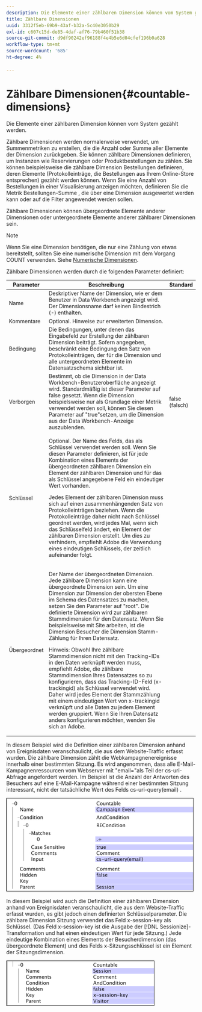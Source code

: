 ```yaml
---
description: Die Elemente einer zählbaren Dimension können vom System gezählt werden.
title: Zählbare Dimensionen
uuid: 3312f5eb-69b9-43af-b32a-5c40e3050b29
exl-id: c607c15d-de85-4daf-af76-79b460f51b38
source-git-commit: d9df90242ef96188f4e4b5e6d04cfef196b0a628
workflow-type: tm+mt
source-wordcount: '685'
ht-degree: 4%

---
```


# Zählbare Dimensionen{#countable-dimensions}

Die Elemente einer zählbaren Dimension können vom System gezählt werden.

Zählbare Dimensionen werden normalerweise verwendet, um Summenmetriken zu erstellen, die die Anzahl oder Summe aller Elemente der Dimension zurückgeben. Sie können zählbare Dimensionen definieren, um Instanzen wie Reservierungen oder Produktbestellungen zu zählen. Sie können beispielsweise die zählbare Dimension Bestellungen definieren, deren Elemente (Protokolleinträge, die Bestellungen aus Ihrem Online-Store entsprechen) gezählt werden können. Wenn Sie eine Anzahl von Bestellungen in einer Visualisierung anzeigen möchten, definieren Sie die Metrik Bestellungen-Summe , die über eine Dimension ausgewertet werden kann oder auf die Filter angewendet werden sollen.

Zählbare Dimensionen können übergeordnete Elemente anderer Dimensionen oder untergeordnete Elemente anderer zählbarer Dimensionen sein.

>[!NOTE]
>
>Wenn Sie eine Dimension benötigen, die nur eine Zählung von etwas bereitstellt, sollten Sie eine numerische Dimension mit dem Vorgang COUNT verwenden. Siehe [Numerische Dimensionen](../../../../home/c-dataset-const-proc/c-ex-dim/c-types-ex-dim/c-num-dim.md#concept-8513b9afaff447c8b334410b565b91ed).

Zählbare Dimensionen werden durch die folgenden Parameter definiert:

<table id="table_9F3F093F5B074EA68CA4DCE731161F6C"> 
 <thead> 
  <tr> 
   <th colname="col1" class="entry"> Parameter </th> 
   <th colname="col2" class="entry"> Beschreibung </th> 
   <th colname="col3" class="entry"> Standard </th> 
  </tr> 
 </thead>
 <tbody> 
  <tr> 
   <td colname="col1"> Name </td> 
   <td colname="col2"> Deskriptiver Name der Dimension, wie er dem Benutzer in Data Workbench angezeigt wird. Der Dimensionsname darf keinen Bindestrich (-) enthalten. </td> 
   <td colname="col3"> </td> 
  </tr> 
  <tr> 
   <td colname="col1"> Kommentare </td> 
   <td colname="col2"> Optional. Hinweise zur erweiterten Dimension. </td> 
   <td colname="col3"> </td> 
  </tr> 
  <tr> 
   <td colname="col1"> Bedingung </td> 
   <td colname="col2"> Die Bedingungen, unter denen das Eingabefeld zur Erstellung der zählbaren Dimension beiträgt. Sofern angegeben, beschränkt eine Bedingung den Satz von Protokolleinträgen, der für die Dimension und alle untergeordneten Elemente im Datensatzschema sichtbar ist. </td> 
   <td colname="col3"> </td> 
  </tr> 
  <tr> 
   <td colname="col1"> Verborgen </td> 
   <td colname="col2"> Bestimmt, ob die Dimension in der Data Workbench-Benutzeroberfläche angezeigt wird. Standardmäßig ist dieser Parameter auf false gesetzt. Wenn die Dimension beispielsweise nur als Grundlage einer Metrik verwendet werden soll, können Sie diesen Parameter auf "true"setzen, um die Dimension aus der Data Workbench-Anzeige auszublenden. </td> 
   <td colname="col3"> false (falsch) </td> 
  </tr> 
  <tr> 
   <td colname="col1"> Schlüssel </td> 
   <td colname="col2"> <p>Optional. Der Name des Felds, das als Schlüssel verwendet werden soll. Wenn Sie diesen Parameter definieren, ist für jede Kombination eines Elements der übergeordneten zählbaren Dimension ein Element der zählbaren Dimension und für das als Schlüssel angegebene Feld ein eindeutiger Wert vorhanden. </p> <p> Jedes Element der zählbaren Dimension muss sich auf einen zusammenhängenden Satz von Protokolleinträgen beziehen. Wenn die Protokolleinträge daher nicht nach Schlüssel geordnet werden, wird jedes Mal, wenn sich das Schlüsselfeld ändert, ein Element der zählbaren Dimension erstellt. Um dies zu verhindern, empfiehlt Adobe die Verwendung eines eindeutigen Schlüssels, der zeitlich aufeinander folgt. </p> </td> 
   <td colname="col3"> </td> 
  </tr> 
  <tr> 
   <td colname="col1"> Übergeordnet </td> 
   <td colname="col2"> <p>Der Name der übergeordneten Dimension. Jede zählbare Dimension kann eine übergeordnete Dimension sein. Um eine Dimension zur Dimension der obersten Ebene im Schema des Datensatzes zu machen, setzen Sie den Parameter auf "root". Die definierte Dimension wird zur zählbaren Stammdimension für den Datensatz. Wenn Sie beispielsweise mit Site arbeiten, ist die Dimension Besucher die Dimension Stamm-Zählung für Ihren Datensatz. </p> <p> <p>Hinweis:  Obwohl Ihre zählbare Stammdimension nicht mit den Tracking-IDs in den Daten verknüpft werden muss, empfiehlt Adobe, die zählbare Stammdimension Ihres Datensatzes so zu konfigurieren, dass das Tracking-ID-Feld (x-trackingid) als Schlüssel verwendet wird. Daher wird jedes Element der Stammzählung mit einem eindeutigen Wert von x-trackingid verknüpft und alle Daten zu jedem Element werden gruppiert. Wenn Sie Ihren Datensatz anders konfigurieren möchten, wenden Sie sich an Adobe. </p> </p> </td> 
   <td colname="col3"> </td> 
  </tr> 
 </tbody> 
</table>

In diesem Beispiel wird die Definition einer zählbaren Dimension anhand von Ereignisdaten veranschaulicht, die aus dem Website-Traffic erfasst wurden. Die zählbare Dimension zählt die Webkampagnenereignisse innerhalb einer bestimmten Sitzung. Es wird angenommen, dass alle E-Mail-Kampagnenressourcen vom Webserver mit &quot;email=&quot;als Teil der cs-uri-Abfrage angefordert werden. Im Beispiel ist die Anzahl der Antworten des Besuchers auf eine E-Mail-Kampagne während einer bestimmten Sitzung interessant, nicht der tatsächliche Wert des Felds cs-uri-query(email) .

![](assets/cfg_Transformation_Dim_Countable.png)

In diesem Beispiel wird auch die Definition einer zählbaren Dimension anhand von Ereignisdaten veranschaulicht, die aus dem Website-Traffic erfasst wurden, es gibt jedoch einen definierten Schlüsselparameter. Die zählbare Dimension Sitzung verwendet das Feld x-session-key als Schlüssel. (Das Feld x-session-key ist die Ausgabe der [!DNL Sessionize]-Transformation und hat einen eindeutigen Wert für jede Sitzung.) Jede eindeutige Kombination eines Elements der Besucherdimension (das übergeordnete Element) und des Felds x-Sitzungsschlüssel ist ein Element der Sitzungsdimension.

![](assets/cfg_Transformation_Dim_Countable2.png)
